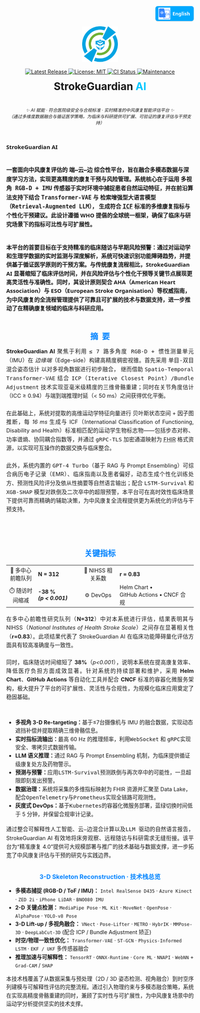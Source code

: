 <!-- 
════════════════════════════════════════════════════════════
  StrokeGuardian AI · README Hero (single-logo | fully-polished)
═════════════════════════════════════════════════════════════════
-->

<!-- ——— Language Switch (top-right) ——— -->
<!-- ========= Language Switch ========= -->
<p align="right" style="margin-top:0;">
  <a href="README.zh-CN.md"
     title="Switch to Simplified Chinese"
     style="
       display:inline-flex;
       align-items:center;
       gap:6px;
       padding:4px 10px 4px 8px;
       font:600 13px/1 'Segoe UI',Roboto,'Helvetica Neue',Arial,sans-serif;
       color:#fff;
       background:#00a9ff;
       border-radius:6px;
       text-decoration:none;
       box-shadow:0 1px 2px rgba(0,0,0,.15);
     ">
    <img src="docs/assets/lang-en.png" alt="🌐" width="32" height="32">
    English
  </a>
</p>

<!-- ——— Logo ——— -->
<p align="center">
  <img src="docs/logo.png" width="96" height="96" alt="StrokeGuardian AI Logo"/>
</p>

<!-- ——— Badge Row ——— -->
<p align="center">

  <!-- Release -->
  <a href="https://github.com/YourOrg/StrokeGuardianAI/releases" title="Latest stable release">
    <img
      alt="Latest Release"
      src="https://img.shields.io/github/v/release/YourOrg/StrokeGuardianAI?label=Release&labelColor=0084ff&color=00c7ff&style=flat-square">
  </a>

  <!-- License -->
  <a href="https://github.com/YourOrg/StrokeGuardianAI/blob/main/LICENSE" title="MIT License">
    <img
      alt="License: MIT"
      src="https://img.shields.io/github/license/YourOrg/StrokeGuardianAI?label=License&labelColor=0084ff&color=00c7ff&style=flat-square">
  </a>

  <!-- CI -->
  <a href="https://github.com/YourOrg/StrokeGuardianAI/actions/workflows/ci.yml" title="Continuous Integration status">
    <img
      alt="CI Status"
      src="https://img.shields.io/github/actions/workflow/status/YourOrg/StrokeGuardianAI/ci.yml?branch=main&label=CI&labelColor=0084ff&color=00c7ff&style=flat-square">
  </a>

  <!-- Maintenance -->
  <a href="https://github.com/YourOrg/StrokeGuardianAI/graphs/commit-activity" title="Commit activity (past 12 months)">
    <img
      alt="Maintenance"
      src="https://img.shields.io/badge/maintenance-yes-00c7ff?labelColor=0084ff&style=flat-square">
  </a>

</p>

<!-- ——— Title ——— -->
<h1 align="center" style="margin:0.4em 0 0.2em 0;">
  StrokeGuardian&nbsp;<span style="color:#00c7ff;">AI</span>
</h1>
<br>

<!-- ——— Tagline ——— -->
<p align="center">
  <i><small>
    ✨ AI 赋能 · 符合医院级安全与合规标准 · 实时精准的中风康复智能评估平台 ✨
    <br>
    <span style="font-weight:normal;">
      （通过多维度数据融合与循证医学策略，为临床与科研提供可扩展、可验证的康复评估与干预支持）
    </span>
  </small></i>
</p>
<br>

<!-- ——— Elevator Pitch ——— -->
<div style="
  max-width:760px;
  margin-top:1em;
  line-height:1.8;
  font:600 15px/1.56 'Segoe UI', Roboto, 'Helvetica Neue', Arial, sans-serif;
">
  <strong>StrokeGuardian AI</strong><br><br>

  一套面向中风康复评估的
  <kbd>端—云—边</kbd>
  综合性平台，旨在融合多模态数据与深度学习方法，实现更高精度的康复干预与风险管理。系统核心在于运用
  <kbd>多视角 RGB-D + IMU</kbd>
  传感器于实时环境中捕捉患者自然运动特征，并在前沿算法支持下结合
  <kbd>Transformer-VAE</kbd>
  与
  <kbd>检索增强型大语言模型（Retrieval-Augmented LLM）</kbd>，
  生成符合
  <abbr title="International Classification of Functioning, Disability and Health, WHO 2001"><kbd>ICF</kbd></abbr>
  标准的多维康复指标与个性化干预建议。此设计遵循 WHO 提倡的全球统一框架，确保了临床与研究场景下的指标可比性与可扩展性。<br><br>

  本平台的首要目标在于支持精准的临床随访与早期风险预警：通过对运动学和生理学数据的实时监测与深度解析，系统可快速识别功能障碍趋势，并提供基于循证医学原则的干预方案。与传统康复流程相比，StrokeGuardian AI 显著缩短了临床评估时间，并在风险评估与个性化干预等关键节点展现更高灵活性与准确性。同时，其设计原则契合 AHA（American Heart Association）与 ESO（European Stroke Organisation）等权威指南，为中风康复的全流程管理提供了可靠且可扩展的技术与数据支持，进一步推动了在精确康复领域的临床与科研应用。
</div>

<!-- ———  A B S T R A C T  ——— -->
<h2 id="abstract" align="center" style="margin:2.2em 0 0.7em;color:#0084ff;">摘 要</h2>

<div style="text-align:justify;font-size:14.6px;line-height:1.58; margin-bottom:2em;">
  <strong>StrokeGuardian AI</strong> 聚焦于利用 <kbd>≤ 7 路多角度 RGB-D + 惯性测量单元</kbd>（IMU）在
  <em>边缘端</em>（Edge-side）构建高精度稠密视锥。首先采用 <kbd>单目-双目混合姿态估计</kbd> 以对多视角数据进行初步融合，
  继而借助 <kbd>Spatio-Temporal Transformer-VAE</kbd> 结合 <kbd>ICP（Iterative Closest Point）/Bundle Adjustment</kbd>
  技术实现亚毫米级精度的三维骨骼重建；同时在关节角度估计（ICC ≥ 0.94）与端到端推理时延（&lt; 50 ms）之间获得优化平衡。<br><br>
  在此基础上，系统对提取的高维运动学特征向量进行 <kbd>贝叶斯状态空间</kbd> + <kbd>因子图</kbd> 推断，每
  <em>16 ms</em> 生成与 ICF（International Classification of Functioning, Disability and Health）标准相匹配的运动学生物标志物——包括步态对称、功率谱熵、协同耦合指数等，并通过
  <kbd>gRPC-TLS</kbd> 加密通道映射为 <abbr title="HL7 Fast Healthcare Interoperability Resources">FHIR</abbr> 格式资源，以实现可互操作的数据交换与临床整合。<br><br>
  此外，系统内置的 <kbd>GPT-4 Turbo</kbd>（基于 RAG 与 Prompt Ensembling）可综合病历电子记录（EMR）、临床指南以及患者偏好，动态生成个性化训练处方、预测性风险评分及依从性摘要等自然语言输出；配合
  <kbd>LSTM-Survival</kbd> 和 <kbd>XGB-SHAP</kbd> 模型对跌倒及二次卒中的超限预警，本平台可在高时效性临床场景下提供可靠而精确的辅助决策，为中风康复全流程提供更为系统化的评估与干预支持。
</div>
<br>

<!-- ———  Key Metrics  ——— -->
<h2 id="key-metrics" align="center" style="margin:2em 0 0.7em;color:#0084ff;">关键指标</h2>

<table align="center" style="margin:1.3em auto;font-size:14.5px;">
  <tr>
    <td align="center">👥 多中心前瞻队列</td>
    <td><b>N&nbsp;=&nbsp;312</b></td>
    <td align="center">🔗 NIHSS 相关系数</td>
    <td><b>r&nbsp;=&nbsp;0.83</b></td>
  </tr>
  <tr>
    <td align="center">⏱️ 随访时间缩减</td>
    <td><b>-38 % <i>(p&nbsp;&lt;&nbsp;0.001)</i></b></td>
    <td align="center">⚙️ DevOps</td>
    <td>Helm&nbsp;Chart • GitHub&nbsp;Actions • CNCF&nbsp;合规</td>
  </tr>
</table>

<p style="text-align:justify; margin-top:1em; font-size:14.5px; line-height:1.6;">
  在多中心前瞻性研究队列（<b>N=312</b>）中对本系统进行评估，结果表明其与 
  NIHSS（<em>National Institutes of Health Stroke Scale</em>）之间存在显著相关性（<b>r=0.83</b>）。此项结果代表了 
  StrokeGuardian AI 在临床功能障碍量化评估方面具有较高准确度与一致性。<br><br>
  同时，临床随访时间缩短了 <b>38%</b>（<i>p&lt;0.001</i>），说明本系统在提高康复效率、降低医疗负担方面成效显著。针对系统的持续部署和维护，采用 
  <b>Helm Chart</b>、<b>GitHub Actions</b> 等自动化工具并配合 
  <b>CNCF</b> 标准的容器化微服务架构，极大提升了平台的可扩展性、灵活性与合规性，为规模化临床应用奠定了稳固基础。
</p>

<br>

<!-- ———  Feature Matrix  ——— -->
<div style="max-width:760px;margin:0 auto;font-size:14.4px;line-height:1.55;"> <ul> <li><b>多视角 3-D Re-targeting：</b>基于≤7台摄像机与 IMU 的融合数据，实现动态遮挡补偿并提取精确三维骨骼信息。</li> <li><b>实时指标流输出：</b>最高 60 Hz 的推理频率，利用<kbd>WebSocket</kbd> 和 <kbd>gRPC</kbd>实现安全、零拷贝式数据传输。</li> <li><b>LLM 语义推理：</b>通过 RAG 与 Prompt Ensembling 机制，为临床提供循证级康复处方及药物警示。</li> <li><b>预测与预警：</b>应用<kbd>LSTM-Survival</kbd>预测跌倒与再次卒中的可能性，一旦超限即刻发出预警。</li> <li><b>数据治理：</b>系统将采集的多维指标映射为 FHIR 资源并汇聚至 Data Lake，配合<kbd>OpenTelemetry</kbd>与<kbd>Prometheus</kbd>实现全链路可观测性。</li> <li><b>灰度式 DevOps：</b>基于<kbd>Kubernetes</kbd>的容器化微服务部署，蓝绿切换时间低于 5 分钟，并保留合规审计记录。</li> </ul> </div> <p style="text-align:justify;margin-top:1.15em;font-size:14.5px;line-height:1.6;"> 通过整合<kbd>可解释性人工智能</kbd>、<kbd>云—边混合计算</kbd>以及<kbd>LLM 驱动的自然语言报告</kbd>，StrokeGuardian AI 有效地将床旁观察、远程随访与科研需求无缝衔接。该平台为“精准康复 4.0”提供可大规模部署与推广的技术基础与数据支撑，进一步拓宽了中风康复评估与干预的研究与实践边界。 </p>

<!-- ——— 3-D Skeleton Tech Stack ——— -->
<h3 align="center" style="color:#0084ff;margin-top:2em;">3-D Skeleton Reconstruction · 技术栈总览</h3>
<div style="max-width:760px;margin:0 auto;font-size:14.3px;line-height:1.55;"> <ul> <li><b>多模态捕捉 (RGB-D / ToF / IMU)：</b> <code>Intel RealSense D435</code> · <code>Azure Kinect</code> · <code>ZED 2i</code> · <code>iPhone LiDAR</code> · <code>BNO080 IMU</code></li> <li><b>2-D 关键点检测：</b> <code>MediaPipe Pose</code> · <code>ML Kit</code> · <code>MoveNet</code> · <code>OpenPose</code> · <code>AlphaPose</code> · <code>YOLO-v8 Pose</code></li> <li><b>3-D Lift-up / 多视角融合：</b> <code>VNect</code> · <code>Pose-Lifter</code> · <code>METRO</code> · <code>HybrIK</code> · <code>MMPose-3D</code> · <code>DeepLabCut-3D</code> (配合 ICP / Bundle Adjustment 矫正)</li> <li><b>时空/物理一致性优化：</b> <code>Transformer-VAE</code> · <code>ST-GCN</code> · <code>Physics-Informed LSTM</code> · <code>EKF / UKF</code> 多传感器融合</li> <li><b>推理加速与可解释性：</b> <code>TensorRT</code> · <code>ONNX-Runtime</code> · <code>Core ML</code> · <code>NNAPI</code> · <code>WebNN</code> + <code>Grad-CAM</code> / <code>SHAP</code></li> </ul> </div> <p style="text-align:justify;font-size:14.3px;line-height:1.55;"> 本技术栈覆盖了从数据采集与预处理（2D / 3D 姿态检测、视角融合）到时空序列建模与可解释性评估的完整流程。通过引入物理约束与多模态融合策略，系统在实现高精度骨骼重建的同时，兼顾了实时性与可扩展性，为中风康复场景中的运动学分析提供坚实的技术支撑。 </p>

